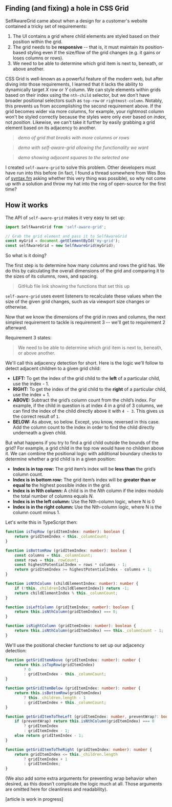 ## Finding (and fixing) a hole in CSS Grid

SelfAwareGrid came about when a design for a customer's website contained a tricky set of requirements:

1. The UI contains a grid where child elements are styled based on their position within the grid.
2. The grid needs to be **responsive** -- that is, it must maintain its position-based styling even if the size/flow of the grid changes (e.g. it gains or loses columns or rows).
3. We need to be able to determine which grid item is next to, beneath, or above another. 

CSS Grid is well-known as a powerful feature of the modern web, but after diving into those requirements, I learned that it lacks the ability to dynamically target _X_ row or _Y_ column. We can style elements within grids based on their index using the `nth-child` selector, but we don't have broader positional selectors such as `top-row` or `rightmost-column`. Notably, this prevents us from accomplishing the second requirement above. If the grid becomes wider via more columns, for example, your rightmost column won't be styled correctly because the styles were only ever based on _index_, not _position_. Likewise, we can't take it further by easily grabbing a grid element based on its adjacency to another.

> _demo of grid that breaks with more columns or rows_

> _demo with self-aware-grid allowing the functionality we want_

> _demo showing adjacent squares to the selected one_

I created `self-aware-grid` to solve this problem. Other developers must have run into this before (in fact, I found a thread somewhere from Wes Bos of [syntax.fm](https://syntax.fm) asking whether this very thing was possible), so why not come up with a solution and throw my hat into the ring of open-source for the first time?

## How it works

The API of `self-aware-grid` makes it very easy to set up:

```typescript
import SelfAwareGrid from 'self-aware-grid';

// Grab the grid element and pass it to SelfAwareGrid
const myGrid = document.getElementById('my-grid');
const selfAwareGrid = new SelfAwareGrid(myGrid);
```

So what is it doing?

The first step is to determine how many columns and rows the grid has. We do this by calculating the overall dimensions of the grid and comparing it to the sizes of its columns, rows, and spacing.

> GitHub file link showing the functions that set this up

`self-aware-grid` uses event listeners to recalculate these values when the size of the given grid changes, such as via viewport size changes or otherwise.

Now that we know the dimensions of the grid in rows and columns, the next simplest requirement to tackle is requirement 3 -- we'll get to requirement 2 afterward.

Requirement 3 states:

> We need to be able to determine which grid item is next to, beneath, or above another.

We'll call this adjacency detection for short. Here is the logic we'll follow to detect adjacent children to a given grid child:

- **LEFT:** To get the index of the grid child to the **left** of a particular child, use the index - 1.
- **RIGHT:** To get the index of the grid child to the **right** of a particular child, use the index + 1.
- **ABOVE:** Subtract the grid’s column count from the child’s index. For example, if the child in question is at index 4 in a grid of 3 columns, we can find the index of the child directly above it with `4 - 3`. This gives us the correct result of `1`.
- **BELOW:** As above, so below. Except, you know, reversed in this case. Add the column count to the index in order to find the child directly underneath a given child.

But what happens if you try to find a grid child outside the bounds of the grid? For example, a grid child in the top row would have no children above it. We can combine the positional logic with additional boundary checks to determine whether a grid child is in a given position:

- **Index is in top row:** The grid item’s index will be **less than** the grid’s column count.
- **Index is in bottom row:** The grid item’s index will be **greater than or equal to** the highest possible index in the grid.
- **Index is in Nth column:** A child is in the *Nth* column if the index modulo the total number of columns equals *N*. 
- **Index is in the left column:** Use the Nth-column logic, where N is 0
- **Index is in the right column:** Use the Nth-column logic, where N is the column count minus 1.

Let's write this in TypeScript then:

```typescript
function isTopRow (gridItemIndex: number): boolean {
	return gridItemIndex < this._columnCount;
}

function isBottomRow (gridItemIndex: number): boolean {
	const columns = this._columnCount;
	const rows = this._rowCount;
	const highestPotentialIndex = rows * columns - 1;
	return gridItemIndex >= highestPotentialIndex - columns + 1;
}

function isNthColumn (childElementIndex: number): number {
	if (!this._children[childElementIndex]) return -1;
	return childElementIndex % this._columnCount;
}

function isLeftColumn (gridItemIndex: number): boolean {
	return this.isNthColumn(gridItemIndex) === 0;
}

function isRightColumn (gridItemIndex: number): boolean {
	return this.isNthColumn(gridItemIndex) === this._columnCount - 1;
}
```

We'll use the positional checker functions to set up our adjacency detection:

```typescript
function getGridItemAbove (gridItemIndex: number): number {
	return this.isTopRow(gridItemIndex)
		? 0
		: gridItemIndex - this._columnCount;
}

function getGridItemBelow (gridItemIndex: number): number {
	return this.isBottomRow(gridItemIndex)
		? this._children.length - 1
		: gridItemIndex + this._columnCount;
}

function getGridItemToTheLeft (gridItemIndex: number, preventWrap?: boolean): number {
	if (preventWrap) return this.isNthColumn(gridItemIndex) === 0
		? gridItemIndex
		: gridItemIndex - 1;
	else return gridItemIndex - 1;
}

function getGridItemToTheRight (gridItemIndex: number): number {
	return gridItemIndex <= this._children.length
		? gridItemIndex + 1
		: gridItemIndex;
}
```

(We also add some extra arguments for preventing wrap behavior when desired, as this doesn’t complicate the logic much at all. Those arguments are omitted here for cleanliness and readability).

[article is work in progress]

